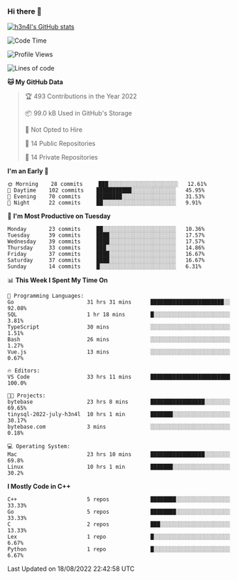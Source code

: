 ### Hi there 👋

[![h3n4l's GitHub stats](https://github-readme-stats.vercel.app/api?username=h3n4l&count_private=true&show_icons=true&theme=radical)](https://github.com/h3n4l/github-readme-stats)

<!--START_SECTION:waka-->
![Code Time](http://img.shields.io/badge/Code%20Time-595%20hrs%2035%20mins-blue)

![Profile Views](http://img.shields.io/badge/Profile%20Views-1-blue)

![Lines of code](https://img.shields.io/badge/From%20Hello%20World%20I%27ve%20Written-43%20Thousand%20lines%20of%20code-blue)

**🐱 My GitHub Data** 

> 🏆 493 Contributions in the Year 2022
 > 
> 📦 99.0 kB Used in GitHub's Storage 
 > 
> 🚫 Not Opted to Hire
 > 
> 📜 14 Public Repositories 
 > 
> 🔑 14 Private Repositories  
 > 
**I'm an Early 🐤** 

```text
🌞 Morning    28 commits     ███░░░░░░░░░░░░░░░░░░░░░░   12.61% 
🌆 Daytime    102 commits    ███████████░░░░░░░░░░░░░░   45.95% 
🌃 Evening    70 commits     ████████░░░░░░░░░░░░░░░░░   31.53% 
🌙 Night      22 commits     ██░░░░░░░░░░░░░░░░░░░░░░░   9.91%

```
📅 **I'm Most Productive on Tuesday** 

```text
Monday       23 commits     ██░░░░░░░░░░░░░░░░░░░░░░░   10.36% 
Tuesday      39 commits     ████░░░░░░░░░░░░░░░░░░░░░   17.57% 
Wednesday    39 commits     ████░░░░░░░░░░░░░░░░░░░░░   17.57% 
Thursday     33 commits     ███░░░░░░░░░░░░░░░░░░░░░░   14.86% 
Friday       37 commits     ████░░░░░░░░░░░░░░░░░░░░░   16.67% 
Saturday     37 commits     ████░░░░░░░░░░░░░░░░░░░░░   16.67% 
Sunday       14 commits     █░░░░░░░░░░░░░░░░░░░░░░░░   6.31%

```


📊 **This Week I Spent My Time On** 

```text
💬 Programming Languages: 
Go                       31 hrs 31 mins      ███████████████████████░░   92.08% 
SQL                      1 hr 18 mins        █░░░░░░░░░░░░░░░░░░░░░░░░   3.81% 
TypeScript               30 mins             ░░░░░░░░░░░░░░░░░░░░░░░░░   1.51% 
Bash                     26 mins             ░░░░░░░░░░░░░░░░░░░░░░░░░   1.27% 
Vue.js                   13 mins             ░░░░░░░░░░░░░░░░░░░░░░░░░   0.67%

🔥 Editors: 
VS Code                  33 hrs 11 mins      █████████████████████████   100.0%

🐱‍💻 Projects: 
bytebase                 23 hrs 8 mins       █████████████████░░░░░░░░   69.65% 
tinysql-2022-july-h3n4l  10 hrs 1 min        ███████░░░░░░░░░░░░░░░░░░   30.17% 
bytebase.com             3 mins              ░░░░░░░░░░░░░░░░░░░░░░░░░   0.18%

💻 Operating System: 
Mac                      23 hrs 10 mins      █████████████████░░░░░░░░   69.8% 
Linux                    10 hrs 1 min        ███████░░░░░░░░░░░░░░░░░░   30.2%

```

**I Mostly Code in C++** 

```text
C++                      5 repos             ████████░░░░░░░░░░░░░░░░░   33.33% 
Go                       5 repos             ████████░░░░░░░░░░░░░░░░░   33.33% 
C                        2 repos             ███░░░░░░░░░░░░░░░░░░░░░░   13.33% 
Lex                      1 repo              █░░░░░░░░░░░░░░░░░░░░░░░░   6.67% 
Python                   1 repo              █░░░░░░░░░░░░░░░░░░░░░░░░   6.67%

```



 Last Updated on 18/08/2022 22:42:58 UTC
<!--END_SECTION:waka-->

